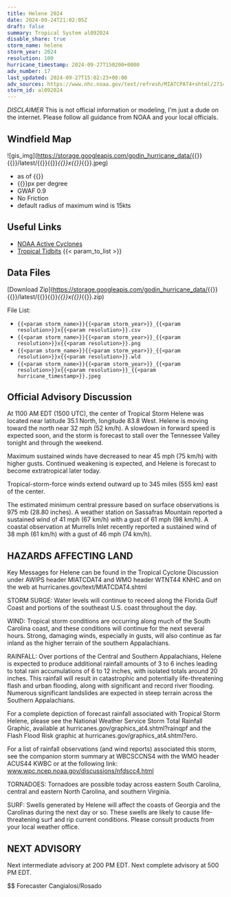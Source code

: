 ```yaml
---
title: Helene 2024
date: 2024-09-24T21:02:05Z
draft: false
summary: Tropical System al092024
disable_share: true
storm_name: helene
storm_year: 2024
resolution: 100
hurricane_timestamp: 2024-09-27T150200+0000
adv_number: 17
last_updated: 2024-09-27T15:02:23+00:00
adv_sources: https://www.nhc.noaa.gov/text/refresh/MIATCPAT4+shtml/271436.shtml;https://www.nhc.noaa.gov/refresh/graphics_at4+shtml/093133.shtml?cone
storm_id: al092024
---
```

*DISCLAIMER* This is not official information or modeling, I'm just a dude on the internet.  Please follow all guidance from NOAA and your local officials.

## Windfield Map
![gis_img](https://storage.googleapis.com/godin_hurricane_data/{{<param storm_name>}}{{<param storm_year>}}/latest/{{<param storm_name>}}{{<param storm_year>}}_{{<param resolution>}}x{{<param resolution>}}_{{<param hurricane_timestamp>}}.jpeg)

- as of {{<param last_updated>}}
- {{<param resolution>}}px per degree
- GWAF 0.9
- No Friction
- default radius of maximum wind is 15kts

## Useful Links
- [NOAA Active Cyclones](https://www.nhc.noaa.gov/)
- [Tropical Tidbits](https://www.tropicaltidbits.com/storminfo/)
{{< param_to_list >}}

## Data Files
[Download Zip](https://storage.googleapis.com/godin_hurricane_data/{{<param storm_name>}}{{<param storm_year>}}/latest/{{<param storm_name>}}{{<param storm_year>}}_{{<param resolution>}}x{{<param resolution>}}_{{<param hurricane_timestamp>}}.zip)

File List:
- `{{<param storm_name>}}{{<param storm_year>}}_{{<param resolution>}}x{{<param resolution>}}.csv`
- `{{<param storm_name>}}{{<param storm_year>}}_{{<param resolution>}}x{{<param resolution>}}.png`
- `{{<param storm_name>}}{{<param storm_year>}}_{{<param resolution>}}x{{<param resolution>}}.wld`
- `{{<param storm_name>}}{{<param storm_year>}}_{{<param resolution>}}x{{<param resolution>}}_{{<param hurricane_timestamp>}}.jpeg`


## Official Advisory Discussion
At 1100 AM EDT (1500 UTC), the center of Tropical Storm Helene was 
located near latitude 35.1 North, longitude 83.8 West. Helene is 
moving toward the north near 32 mph (52 km/h).  A slowdown in 
forward speed is expected soon, and the storm is forecast to stall 
over the Tennessee Valley tonight and through the weekend.
 
Maximum sustained winds have decreased to near 45 mph (75 km/h) 
with higher gusts.  Continued weakening is expected, and Helene is 
forecast to become extratropical later today.
 
Tropical-storm-force winds extend outward up to 345 miles 
(555 km) east of the center.
 
The estimated minimum central pressure based on surface 
observations is 975 mb (28.80 inches).  A weather station on 
Sassafras Mountain reported a sustained wind of 41 mph (67 km/h) 
with a gust of 61 mph (98 km/h).  A coastal observation at Murrells 
Inlet recently reported a sustained wind of 38 mph (61 km/h) with a 
gust of 46 mph (74 km/h).
 
 
HAZARDS AFFECTING LAND
----------------------
Key Messages for Helene can be found in the Tropical Cyclone
Discussion under AWIPS header MIATCDAT4 and WMO header WTNT44 KNHC
and on the web at hurricanes.gov/text/MIATCDAT4.shtml
 
STORM SURGE: Water levels will continue to receed along the Florida 
Gulf Coast and portions of the southeast U.S. coast throughout the 
day.
 
WIND: Tropical storm conditions are occurring along much of the
South Carolina coast, and these conditions will continue for the 
next several hours. Strong, damaging winds, especially in gusts, 
will also continue as far inland as the higher terrain of the 
southern Appalachians.
 
RAINFALL: Over portions of the Central and Southern Appalachians, 
Helene is expected to produce additional rainfall amounts of 3 to 6 
inches leading to total rain accumulations of 6 to 12 inches, with 
isolated totals around 20 inches. This rainfall will result in 
catastrophic and potentially life-threatening flash and urban 
flooding, along with significant and record river flooding. Numerous 
significant landslides are expected in steep terrain across the 
Southern Appalachians.

For a complete depiction of forecast rainfall associated with 
Tropical Storm Helene, please see the National Weather Service Storm 
Total Rainfall Graphic, available at 
hurricanes.gov/graphics_at4.shtml?rainqpf and the Flash Flood Risk 
graphic at hurricanes.gov/graphics_at4.shtml?ero. 

For a list of rainfall observations (and wind reports) associated 
this storm, see the companion storm summary at WBCSCCNS4 with the 
WMO header ACUS44 KWBC or at the following link:
www.wpc.ncep.noaa.gov/discussions/nfdscc4.html
 
TORNADOES: Tornadoes are possible today across eastern South 
Carolina, central and eastern North Carolina, and southern Virginia.
 
SURF: Swells generated by Helene will affect the coasts of Georgia
and the Carolinas during the next day or so.  These swells are
likely to cause life-threatening surf and rip current conditions.
Please consult products from your local weather office.
 
 
NEXT ADVISORY
-------------
Next intermediate advisory at 200 PM EDT.
Next complete advisory at 500 PM EDT.
 
$$
Forecaster Cangialosi/Rosado